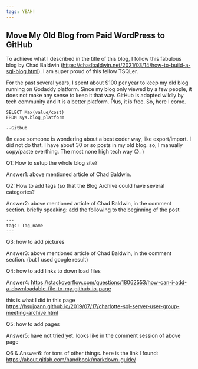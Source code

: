 ```yaml
---
tags: YEAH!
---
```


## Move My Old Blog from Paid WordPress to GitHub

To achieve what I described in the title of this blog, I follow this fabulous blog by Chad Baldwin   (https://chadbaldwin.net/2021/03/14/how-to-build-a-sql-blog.html). I am super proud of this fellow TSQLer.

For the past several years, I spent about $100 per year to keep my old blog running on Godaddy platform. 
Since my blog only viewed by a few people, it does not make any sense to keep it that way. GitHub is adopted wildly by tech community and it is a better platform. Plus, it is free. So, here I come.

 ```tsql
 SELECT Max(value/cost)
 FROM sys.blog_platform
 
 --Gitbub
 ```


(In case someone is wondering about a best coder way, like export/import. I did not do that. I have about 30 or so posts in my old blog. so, I manually copy/paste everthing. The most none high tech way 😊.  )

Q1: How to setup the whole blog site? 

Answer1:          above mentioned article of Chad Baldwin.



Q2: How to add tags (so that the Blog Archive could have several categories? 

Answer2:          above mentioned article of Chad Baldwin, in the comment section. briefly speaking: add the following to the beginning of the post


```
---
tags: Tag_name
---
```






Q3: how to add pictures 

Answer3: above mentioned article of Chad Baldwin, in the comment section. (but I used google result)



Q4: how to add links to down load files 

Answer4: https://stackoverflow.com/questions/18062553/how-can-i-add-a-downloadable-file-to-my-github-io-page

this is what I did in this page https://hsujoann.github.io/2019/07/17/charlotte-sql-server-user-group-meeting-archive.html



Q5: how to add pages

Answer5: have not tried yet. looks like in the comment session of above page



Q6 & Answer6: for tons of other things. here is the link I found:
https://about.gitlab.com/handbook/markdown-guide/


